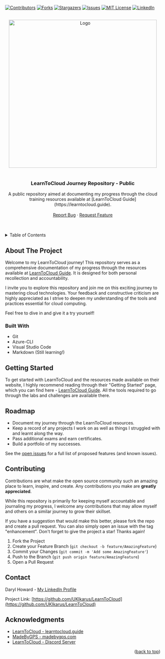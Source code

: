 <!-- Improved compatibility of back to top link: See: https://github.com/othneildrew/Best-README-Template/pull/73 -->
<a name="readme-top"></a>
<!--
*** Thanks for checking out the Best-README-Template. If you have a suggestion
*** that would make this better, please fork the repo and create a pull request
*** or simply open an issue with the tag "enhancement".
*** Don't forget to give the project a star!
*** Thanks again! Now go create something AMAZING! :D
-->

<!-- PROJECT SHIELDS -->
<!--
*** I'm using markdown "reference style" links for readability.
*** Reference links are enclosed in brackets [ ] instead of parentheses ( ).
*** See the bottom of this document for the declaration of the reference variables
*** for contributors-url, forks-url, etc. This is an optional, concise syntax you may use.
*** https://www.markdownguide.org/basic-syntax/#reference-style-links
-->
[![Contributors][contributors-shield]][contributors-url]
[![Forks][forks-shield]][forks-url]
[![Stargazers][stars-shield]][stars-url]
[![Issues][issues-shield]][issues-url]
[![MIT License][license-shield]][license-url]
[![LinkedIn][linkedin-shield]][linkedin-url]

<!-- PROJECT LOGO -->
<br />
<div align="center">
  <a href="https://github.com/UKIkarus/LearnToCloud">
    <img src="https://raw.githubusercontent.com/learntocloud/learn-to-cloud/refs/heads/main/img/cropped.svg" alt="Logo" width="480">
  </a>
<br />
<br />

  <h3 align="center">LearnToCloud Journey Repository - Public</h3>

  <p align="center">
    A public repository aimed at documenting my progress through the cloud training resources available at [LearnToCloud Guide](https://learntocloud.guide).
    <br />
    <br />
    <a href="https://github.com/UKIkarus/LearnToCloud/issues">Report Bug</a>
    ·
    <a href="https://github.com/UKIkarus/LearnToCloud/issues">Request Feature</a>
  </p>
</div>
<br />
<br />

<!-- TABLE OF CONTENTS -->
<details>
  <summary>Table of Contents</summary>
  <ol>
    <li>
      <a href="#about-the-project">About The Project</a>
    </li>
    <li>
      <a href="#getting-started">Getting Started</a>
    </li>
    <li><a href="#roadmap">Roadmap</a></li>
    <li><a href="#contributing">Contributing</a></li>
    <li><a href="#license">License</a></li>
    <li><a href="#contact">Contact</a></li>
    <li><a href="#acknowledgments">Acknowledgments</a></li>
  </ol>
</details>

<!-- ABOUT THE PROJECT -->
## About The Project

<!--[![Product Name Screen Shot][product-screenshot]](https://example.com) -->

Welcome to my LearnToCloud journey! This repository serves as a comprehensive documentation of my progress through the resources available at [LearnToCloud Guide](https://learntocloud.guide). It is designed for both personal recollection and accountability.

I invite you to explore this repository and join me on this exciting journey to mastering cloud technologies. Your feedback and constructive criticism are highly appreciated as I strive to deepen my understanding of the tools and practices essential for cloud computing.

Feel free to dive in and give it a try yourself!

### Built With

- Git
- Azure-CLI
- Visual Studio Code
- Markdown (Still learning!)

<!-- GETTING STARTED -->
## Getting Started

To get started with LearnToCloud and the resources made available on their website, I highly recommend reading through their "Getting Started" page, which you can find here - [LearnToCloud Guide](https://learntocloud.guide/). All the tools required to go through the labs and challenges are available there.

<!-- ROADMAP -->
## Roadmap

- Document my journey through the LearnToCloud resources.
- Keep a record of any projects I work on as well as things I struggled with and learnt along the way.
- Pass additional exams and earn certificates.
- Build a portfolio of my successes.

See the [open issues](https://github.com/UKIkarus/LearnToCloud/issues) for a full list of proposed features (and known issues).

<!-- CONTRIBUTING -->
## Contributing

Contributions are what make the open source community such an amazing place to learn, inspire, and create. Any contributions you make are **greatly appreciated**.

While this repository is primarily for keeping myself accountable and journaling my progress, I welcome any contributions that may allow myself and others on a similar journey to grow their skillset.

If you have a suggestion that would make this better, please fork the repo and create a pull request. You can also simply open an issue with the tag "enhancement". Don't forget to give the project a star! Thanks again!

1. Fork the Project
2. Create your Feature Branch (`git checkout -b feature/AmazingFeature`)
3. Commit your Changes (`git commit -m 'Add some AmazingFeature'`)
4. Push to the Branch (`git push origin feature/AmazingFeature`)
5. Open a Pull Request

<!-- CONTACT -->
## Contact

Daryl Howard - [My LinkedIn Profile][linkedin-url]

Project Link: [https://github.com/UKIkarus/LearnToCloud](https://github.com/UKIkarus/LearnToCloud)

<!-- ACKNOWLEDGMENTS -->
## Acknowledgments

* [LearnToCloud - learntocloud.guide](https://learntocloud.guide)
* [MadeByGPS - madebygps.com](https://madebygps.com)
* [LearnToCloud - Discord Server](https://discord.gg/M3jQbSfVpN)
<p align="right">(<a href="#readme-top">back to top</a>)</p>

<!-- MARKDOWN LINKS & IMAGES -->
<!-- https://www.markdownguide.org/basic-syntax/#reference-style-links -->
[contributors-shield]: https://img.shields.io/github/contributors/UKIkarus/LearnToCloud.svg?style=for-the-badge
[contributors-url]: https://github.com/UKIkarus/LearnToCloud/graphs/contributors
[forks-shield]: https://img.shields.io/github/forks/UKIkarus/LearnToCloud.svg?style=for-the-badge
[forks-url]: https://github.com/UKIkarus/LearnToCloud/network/members
[stars-shield]: https://img.shields.io/github/stars/UKIkarus/LearnToCloud.svg?style=for-the-badge
[stars-url]: https://github.com/UKIkarus/LearnToCloud/stargazers
[issues-shield]: https://img.shields.io/github/issues/UKIkarus/LearnToCloud.svg?style=for-the-badge
[issues-url]: https://github.com/UKIkarus/LearnToCloud/issues
[license-shield]: https://img.shields.io/github/license/UKIkarus/LearnToCloud.svg?style=for-the-badge
[license-url]: https://github.com/UKIkarus/LearnToCloud/blob/master/LICENSE.txt
[linkedin-shield]: https://img.shields.io/badge/-LinkedIn-black.svg?style=for-the-badge&logo=linkedin&colorB=555
[linkedin-url]: https://linkedin.com/in/daryl-howard
[product-screenshot]: images/screenshot.png
[Next.js]: https://img.shields.io/badge/next.js-000000?style=for-the-badge&logo=nextdotjs&logoColor=white
[Next-url]: https://nextjs.org/
[React.js]: https://img.shields.io/badge/React-20232A?style=for-the-badge&logo=react&logoColor=61DAFB
[React-url]: https://reactjs.org/
[Vue.js]: https://img.shields.io/badge/Vue.js-35495E?style=for-the-badge&logo=vuedotjs&logoColor=4FC08D
[Vue-url]: https://vuejs.org/
[Angular.io]: https://img.shields.io/badge/Angular-DD0031?style=for-the-badge&logo=angular&logoColor=white
[Angular-url]: https://angular.io/
[Svelte.dev]: https://img.shields.io/badge/Svelte-4A4A55?style=for-the-badge&logo=svelte&logoColor=FF3E00
[Svelte-url]: https://svelte.dev/
[Laravel.com]: https://img.shields.io/badge/Laravel-FF2D20?style=for-the-badge&logo=laravel&logoColor=white
[Laravel-url]: https://laravel.com
[Bootstrap.com]: https://img.shields.io/badge/Bootstrap-563D7C?style=for-the-badge&logo=bootstrap&logoColor=white
[Bootstrap-url]: https://getbootstrap.com
[JQuery.com]: https://img.shields.io/badge/jQuery-0769AD?style=for-the-badge&logo=jquery&logoColor=white
[JQuery-url]: https://jquery.com